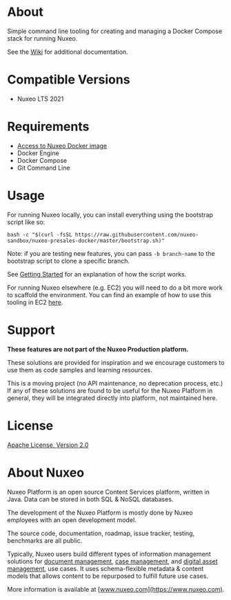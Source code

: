# About

Simple command line tooling for creating and managing a Docker Compose stack for
running Nuxeo.

See the [Wiki](https://github.com/nuxeo-sandbox/nuxeo-presales-docker/wiki) for
additional documentation.

# Compatible Versions

* Nuxeo LTS 2021

# Requirements

* [Access to Nuxeo Docker image](https://doc.nuxeo.com/nxdoc/docker-image/#requirements)
* Docker Engine
* Docker Compose
* Git Command Line

# Usage

For running Nuxeo locally, you can install everything using the bootstrap script
like so:

```
bash -c "$(curl -fsSL https://raw.githubusercontent.com/nuxeo-sandbox/nuxeo-presales-docker/master/bootstrap.sh)"
```

Note: if you are testing new features, you can pass `-b branch-name` to the bootstrap script to clone a specific branch.

See [Getting
Started](https://github.com/nuxeo-sandbox/nuxeo-presales-docker/wiki/Getting-Started)
for an explanation of how the script works.

For running Nuxeo elsewhere (e.g. EC2) you will need to do a bit more work to
scaffold the environment. You can find an example of how to use this tooling in
EC2
[here](https://github.com/nuxeo/presales-vmdemo/blob/master/AWS-templates/Nuxeo_Release_presales).

# Support

**These features are not part of the Nuxeo Production platform.**

These solutions are provided for inspiration and we encourage customers to use
them as code samples and learning resources.

This is a moving project (no API maintenance, no deprecation process, etc.) If
any of these solutions are found to be useful for the Nuxeo Platform in general,
they will be integrated directly into platform, not maintained here.

# License

[Apache License, Version 2.0](http://www.apache.org/licenses/LICENSE-2.0.html)

# About Nuxeo

Nuxeo Platform is an open source Content Services platform, written in Java.
Data can be stored in both SQL & NoSQL databases.

The development of the Nuxeo Platform is mostly done by Nuxeo employees with an
open development model.

The source code, documentation, roadmap, issue tracker, testing, benchmarks are
all public.

Typically, Nuxeo users build different types of information management solutions
for [document management](https://www.nuxeo.com/solutions/document-management/),
[case management](https://www.nuxeo.com/solutions/case-management/), and
[digital asset
management](https://www.nuxeo.com/solutions/dam-digital-asset-management/), use
cases. It uses schema-flexible metadata & content models that allows content to
be repurposed to fulfill future use cases.

More information is available at [www.nuxeo.com](https://www.nuxeo.com).
